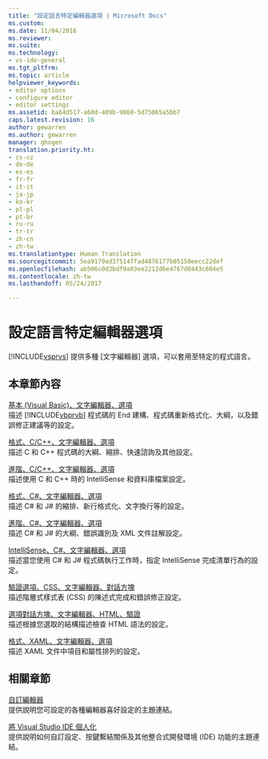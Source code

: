 ```yaml
---
title: "設定語言特定編輯器選項 | Microsoft Docs"
ms.custom: 
ms.date: 11/04/2016
ms.reviewer: 
ms.suite: 
ms.technology:
- vs-ide-general
ms.tgt_pltfrm: 
ms.topic: article
helpviewer_keywords:
- editor options
- configure editor
- editor settings
ms.assetid: ba64d517-a60d-409b-9860-5d75065a5bb7
caps.latest.revision: 16
author: gewarren
ms.author: gewarren
manager: ghogen
translation.priority.ht:
- cs-cz
- de-de
- es-es
- fr-fr
- it-it
- ja-jp
- ko-kr
- pl-pl
- pt-br
- ru-ru
- tr-tr
- zh-cn
- zh-tw
ms.translationtype: Human Translation
ms.sourcegitcommit: 5ea9179ad37514ffad4876177b05150eecc22def
ms.openlocfilehash: ab506c0d3bdf9a03ee2212d6e4767d8443c604e5
ms.contentlocale: zh-tw
ms.lasthandoff: 05/24/2017

---
```

# <a name="setting-language-specific-editor-options"></a>設定語言特定編輯器選項
[!INCLUDE[vsprvs](../../code-quality/includes/vsprvs_md.md)] 提供多種 [文字編輯器] 選項，可以套用至特定的程式語言。  
  
## <a name="in-this-section"></a>本章節內容  
 [基本 (Visual Basic)、文字編輯器、選項](../../ide/reference/options-text-editor-basic-visual-basic.md)  
 描述 [!INCLUDE[vbprvb](../../code-quality/includes/vbprvb_md.md)] 程式碼的 End 建構、程式碼重新格式化、大綱，以及錯誤修正建議等的設定。  
  
 [格式、C/C++、文字編輯器、選項](../../ide/reference/options-text-editor-c-cpp-formatting.md)  
 描述 C 和 C++ 程式碼的大綱、縮排、快速諮詢及其他設定。  
  
 [進階、C/C++、文字編輯器、選項](../../ide/reference/options-text-editor-c-cpp-advanced.md)  
 描述使用 C 和 C++ 時的 IntelliSense 和資料庫檔案設定。  
  
 [格式、C#、文字編輯器、選項](../../ide/reference/options-text-editor-csharp-formatting.md)  
 描述 C# 和 J# 的縮排、新行格式化、文字換行等的設定。  
  
 [進階、C#、文字編輯器、選項](../../ide/reference/options-text-editor-csharp-advanced.md)  
 描述 C# 和 J# 的大綱、錯誤識別及 XML 文件註解設定。  
  
 [IntelliSense、C#、文字編輯器、選項](../../ide/reference/options-text-editor-csharp-intellisense.md)  
 描述當您使用 C# 和 J# 程式碼執行工作時，指定 IntelliSense 完成清單行為的設定。  
  
 [驗證選項、CSS、文字編輯器、對話方塊](http://msdn.microsoft.com/Library/5afe0808-16bb-420f-b620-7ca1a4d9f2cc)  
 描述階層式樣式表 (CSS) 的陳述式完成和錯誤修正設定。  
  
 [選項對話方塊、文字編輯器、HTML、驗證](http://msdn.microsoft.com/Library/9c24ecfe-263e-4bf1-88de-d01be3992863)  
 描述根據您選取的結構描述檢查 HTML 語法的設定。  
  
 [格式、XAML、文字編輯器、選項](../../ide/reference/options-text-editor-xaml-formatting.md)  
 描述 XAML 文件中項目和屬性排列的設定。  
  
## <a name="related-sections"></a>相關章節  
 [自訂編輯器](../../ide/customizing-the-editor.md)  
 提供說明您可設定的各種編輯器喜好設定的主題連結。  
  
 [將 Visual Studio IDE 個人化](../../ide/personalizing-the-visual-studio-ide.md)  
 提供說明如何自訂設定、按鍵繫結關係及其他整合式開發環境 (IDE) 功能的主題連結。
